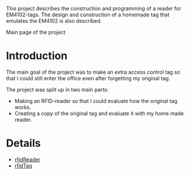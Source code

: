 This project describes the construction and programming of a reader for EM4102-tags.
The design and construction of a homemade tag that emulates the EM4102 is also described.

Main page of the project

# Introduction #
The main goal of the project was to make an extra access control tag so that I could still enter the office even after forgetting my original tag.

The project was split up in two main parts:
  * Making an RFID-reader so that I could evaluate how the original tag works.
  * Creating a copy of the original tag and evaluate it with my home made reader.

# Details #
  * [rfidReader](rfidReader.md)
  * [rfidTag](rfidTag.md)